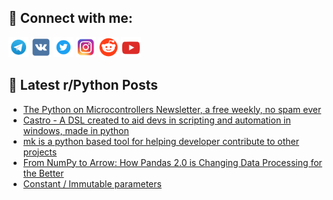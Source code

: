 ## 🔎 Connect with me:
[<img src="https://github.com/bullbesh/bullbesh/blob/main/images/Telegram.png" width="32" height="32" />](https://t.me/bullbesh)
[<img src="https://github.com/bullbesh/bullbesh/blob/main/images/VK.png" width="32" height="32" />](https://vk.com/bullbesh)
[<img src="https://github.com/bullbesh/bullbesh/blob/main/images/Twitter.png" width="32" height="32" />](https://twitter.com/bullbesh1)
[<img src="https://github.com/bullbesh/bullbesh/blob/main/images/Instagram.png" width="32" height="32" />](https://www.instagram.com/bullbesh)
[<img src="https://github.com/bullbesh/bullbesh/blob/main/images/Reddit.png" width="32" height="32" />](https://www.reddit.com/user/bullbesh)
[<img src="https://github.com/bullbesh/bullbesh/blob/main/images/YouTube.png" width="32" height="32" />](https://www.youtube.com/channel/UCtfjRs6uzgq5mfm8S06WTcg)

## 📕 Latest r/Python Posts
<!-- BLOG-POST-LIST:START -->
- [The Python on Microcontrollers Newsletter, a free weekly, no spam ever](https://www.reddit.com/r/Python/comments/11k0qf1/the_python_on_microcontrollers_newsletter_a_free/)
- [Castro - A DSL created to aid devs in scripting and automation in windows, made in python](https://www.reddit.com/r/Python/comments/11k0gio/castro_a_dsl_created_to_aid_devs_in_scripting_and/)
- [mk is a python based tool for helping developer contribute to other projects](https://www.reddit.com/r/Python/comments/11jzzn4/mk_is_a_python_based_tool_for_helping_developer/)
- [From NumPy to Arrow: How Pandas 2.0 is Changing Data Processing for the Better](https://www.reddit.com/r/Python/comments/11jze5c/from_numpy_to_arrow_how_pandas_20_is_changing/)
- [Constant / Immutable parameters](https://www.reddit.com/r/Python/comments/11jz1ch/constant_immutable_parameters/)
<!-- BLOG-POST-LIST:END -->
